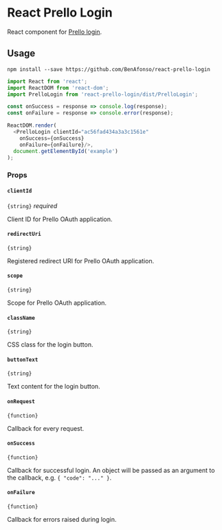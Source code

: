 # React Prello Login

React component for [Prello login](https://themightyprello.igpolytech.fr).

## Usage

`npm install --save https://github.com/BenAfonso/react-prello-login`


```js
import React from 'react';
import ReactDOM from 'react-dom';
import PrelloLogin from 'react-prello-login/dist/PrelloLogin';

const onSuccess = response => console.log(response);
const onFailure = response => console.error(response);

ReactDOM.render(
  <PrelloLogin clientId="ac56fad434a3a3c1561e"
    onSuccess={onSuccess}
    onFailure={onFailure}/>,
  document.getElementById('example')
);
```

### Props

#### `clientId`

`{string}` _required_

Client ID for Prello OAuth application.

#### `redirectUri`

`{string}`

Registered redirect URI for Prello OAuth application.

#### `scope`

`{string}`

Scope for Prello OAuth application.

#### `className`

`{string}`

CSS class for the login button.

#### `buttonText`

`{string}`

Text content for the login button.

#### `onRequest`

`{function}`

Callback for every request.

#### `onSuccess`

`{function}`

Callback for successful login. An object will be passed as an argument to the callback, e.g. `{ "code": "..." }`.

#### `onFailure`

`{function}`

Callback for errors raised during login.
